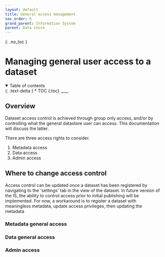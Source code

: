 ```yaml
---
layout: default
title: General access management
nav_order: 8
grand_parent: Information System
parent: Data store
---
```


{: .no_toc }

# Managing general user access to a dataset

<details  open markdown="block">
  <summary>
    Table of contents
  </summary>
{: .text-delta }
* TOC
{:toc}
____
</details>

## Overview 

Dataset access control is achieved through group only access, and/or by controlling what the general datastore user can access. This documentation will discuss the latter. 

There are three access rights to consider. 
1. Metadata access 
2. Data access
3. Admin access


## Where to change access control

Access control can be updated once a dataset has been registered by navigating to the 'settings' tab in the view of the dataset.
In future version of the IS, the ability to control access prior to initial publishing will be implemented. For now, a workaround is to register a dataset with meaningless metadata, update access privileges, then updating the metadata


### Metadata general access



### Data general access



### Admin access